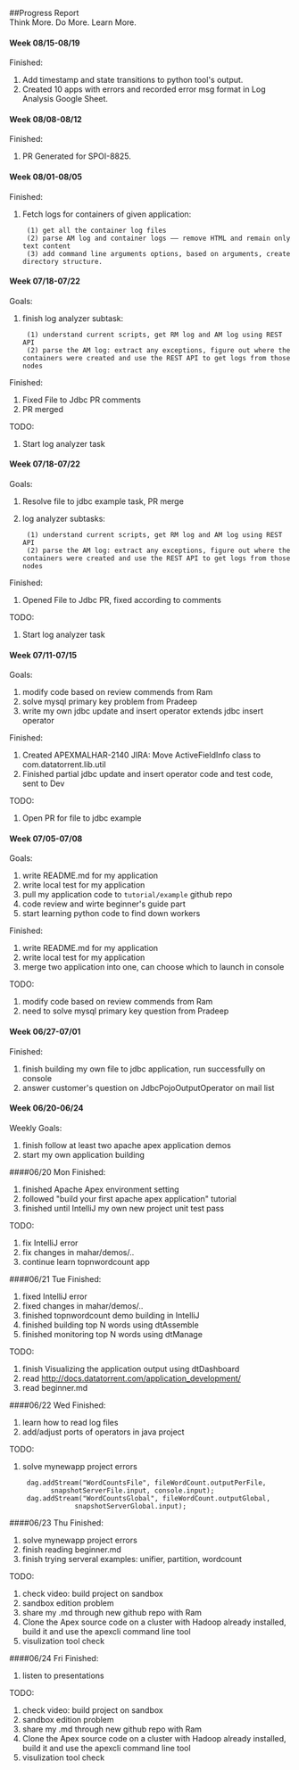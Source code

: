 ##Progress Report    
Think More. Do More. Learn More.

#### Week 08/15-08/19

Finished:

1. Add timestamp and state transitions to python tool's output.
2. Created 10 apps with errors and recorded error msg format in Log Analysis Google Sheet. 

#### Week 08/08-08/12

Finished:

1. PR Generated for SPOI-8825.

#### Week 08/01-08/05

Finished:

1. Fetch logs for containers of given application: 

		(1) get all the container log files
		(2) parse AM log and container logs —— remove HTML and remain only text content
		(3) add command line arguments options, based on arguments, create directory structure.


#### Week 07/18-07/22
Goals:

1. finish log analyzer subtask: 

		(1) understand current scripts, get RM log and AM log using REST API
		(2) parse the AM log: extract any exceptions, figure out where the containers were created and use the REST API to get logs from those nodes

Finished:

1. Fixed File to Jdbc PR comments
2. PR merged

TODO:

1. Start log analyzer task


#### Week 07/18-07/22
Goals:

1. Resolve file to jdbc example task, PR merge
2. log analyzer subtasks:

		(1) understand current scripts, get RM log and AM log using REST API
		(2) parse the AM log: extract any exceptions, figure out where the containers were created and use the REST API to get logs from those nodes

Finished:

1. Opened File to Jdbc PR, fixed according to comments

TODO:

1. Start log analyzer task


#### Week 07/11-07/15
Goals:

1. modify code based on review commends from Ram
2. solve mysql primary key problem from Pradeep
3. write my own jdbc update and insert operator extends jdbc insert operator

Finished:

1. Created APEXMALHAR-2140 JIRA: Move ActiveFieldInfo class to com.datatorrent.lib.util
2. Finished partial jdbc update and insert operator code and test code, sent to Dev

TODO:

1. Open PR for file to jdbc example 


#### Week 07/05-07/08
Goals:

1. write README.md for my application
2. write local test for my application
3. pull my application code to `tutorial/example` github repo
4. code review and wirte beginner's guide part
5. start learning python code to find down workers

Finished:

1. write README.md for my application
2. write local test for my application
3. merge two application into one, can choose which to launch in console

TODO:

1. modify code based on review commends from Ram
2. need to solve mysql primary key question from Pradeep

#### Week 06/27-07/01
Finished:

1. finish building my own file to jdbc application, run successfully on console
2. answer customer's question on JdbcPojoOutputOperator on mail list


#### Week 06/20-06/24
Weekly Goals:

1. finish follow at least two apache apex application demos
2. start my own application building


####06/20 Mon
Finished:

1. finished Apache Apex environment setting
2. followed "build your first apache apex application" tutorial
3. finished until IntelliJ my own new project unit test pass

TODO:

1. fix IntelliJ error 
2. fix changes in mahar/demos/..
3. continue learn topnwordcount app

####06/21 Tue
Finished:

1. fixed IntelliJ error 
2. fixed changes in mahar/demos/..
3. finished topnwordcount demo building in IntelliJ
4. finished building top N words using dtAssemble
5. finished monitoring top N words using dtManage


TODO:

1. finish Visualizing the application output using dtDashboard
2. read <http://docs.datatorrent.com/application_development/>
3. read beginner.md

####06/22 Wed
Finished:

1. learn how to read log files
2. add/adjust ports of operators in java project


TODO:
1. solve mynewapp project errors
		
		dag.addStream("WordCountsFile", fileWordCount.outputPerFile,
              snapshotServerFile.input, console.input);
      	dag.addStream("WordCountsGlobal", fileWordCount.outputGlobal,
                    snapshotServerGlobal.input);
                    

####06/23 Thu
Finished:

1.  solve mynewapp project errors
2.  finish reading beginner.md
3.  finish trying serveral examples: unifier, partition, wordcount
		

TODO:

1. check video: build project on sandbox
2. sandbox edition problem
3. share my .md through new github repo with Ram
4. Clone the Apex source code on a cluster with Hadoop already installed, build it and use the apexcli command line tool 
5. visulization tool check


####06/24 Fri
Finished:

1.  listen to presentations

TODO:

1. check video: build project on sandbox
2. sandbox edition problem
3. share my .md through new github repo with Ram
4. Clone the Apex source code on a cluster with Hadoop already installed, build it and use the apexcli command line tool 
5. visulization tool check

